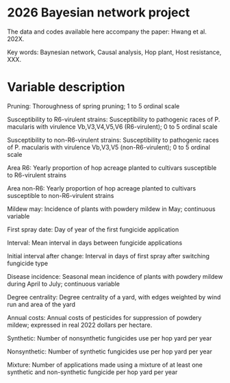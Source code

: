 # 2026 Bayesian network project
The data and codes available here accompany the paper: Hwang et al. 202X. 

Key words: Baynesian network, Causal analysis, Hop plant, Host resistance, XXX.

# Variable description

Pruning: Thoroughness of spring pruning; 1 to 5 ordinal scale

Susceptibility to R6-virulent strains: Susceptibility to pathogenic races of P. macularis with virulence Vb,V3,V4,V5,V6 (R6-virulent); 0 to 5 ordinal scale

Susceptibility to non-R6-virulent strains: Susceptibility to pathogenic races of P. macularis with virulence Vb,V3,V5 (non-R6-virulent); 0 to 5 ordinal scale

Area R6: Yearly proportion of hop acreage planted to cultivars susceptible to R6-virulent strains 

Area non-R6: Yearly proportion of hop acreage planted to cultivars susceptible to non-R6-virulent strains 

Mildew may: Incidence of plants with powdery mildew in May; continuous variable

First spray date: Day of year of the first fungicide application

Interval: Mean interval in days between fungicide applications

Initial interval after change: Interval in days of first spray after switching fungicide type

Disease incidence: Seasonal mean incidence of plants with powdery mildew during April to July; continuous variable

Degree centrality: Degree centrality of a yard, with edges weighted by wind run and area of the yard

Annual costs: Annual costs of pesticides for suppression of powdery mildew; expressed in real 2022 dollars per hectare.

Synthetic: Number of nonsynthetic fungicides use per hop yard per year

Nonsynthetic: Number of synthetic fungicides use per hop yard per year

Mixture: Number of applications made using a mixture of at least one synthetic and non-synthetic fungicide per hop yard per year 
